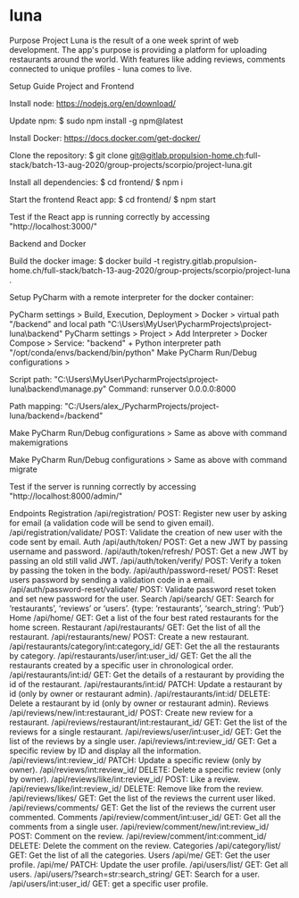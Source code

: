 # luna

Purpose
Project Luna is the result of a one week sprint of web development.
The app's purpose is providing a platform for uploading restaurants around the world.
With features like adding reviews, comments connected to unique profiles - luna comes to live.

Setup Guide
Project and Frontend

Install node: https://nodejs.org/en/download/

Update npm: $ sudo npm install -g npm@latest

Install Docker: https://docs.docker.com/get-docker/

Clone the repository: $ git clone git@gitlab.propulsion-home.ch:full-stack/batch-13-aug-2020/group-projects/scorpio/project-luna.git

Install all dependencies: $ cd frontend/ $ npm i

Start the frontend React app: $ cd frontend/ $ npm start

Test if the React app is running correctly by accessing "http://localhost:3000/"

Backend and Docker

Build the docker image: $ docker build -t registry.gitlab.propulsion-home.ch/full-stack/batch-13-aug-2020/group-projects/scorpio/project-luna .

Setup PyCharm with a remote interpreter for the docker container:


PyCharm settings > Build, Execution, Deployment > Docker > virtual path "/backend" and local path "C:\Users\MyUser\PycharmProjects\project-luna\backend"
PyCharm settings > Project > Add Interpreter > Docker Compose > Service: "backend" + Python interpreter path "/opt/conda/envs/backend/bin/python"
Make PyCharm Run/Debug configurations >

Script path: "C:\Users\MyUser\PycharmProjects\project-luna\backend\manage.py"
Command: runserver 0.0.0.0:8000

Path mapping: "C:/Users/alex_/PycharmProjects/project-luna/backend=/backend"


Make PyCharm Run/Debug configurations > Same as above with command makemigrations

Make PyCharm Run/Debug configurations > Same as above with command migrate



Test if the server is running correctly by accessing "http://localhost:8000/admin/"


Endpoints
Registration
/api/registration/ POST: Register new user by asking for email (a validation code will be send to given email).
/api/registration/validate/ POST: Validate the creation of new user with the code sent by email.
Auth
/api/auth/token/ POST: Get a new JWT by passing username and password.
/api/auth/token/refresh/ POST: Get a new JWT by passing an old still valid JWT.
/api/auth/token/verify/ POST: Verify a token by passing the token in the body.
/api/auth/password-reset/ POST: Reset users password by sending a validation code in a email.
/api/auth/password-reset/validate/ POST: Validate password reset token and set new password for the user.
Search
/api/search/ GET: Search for ‘restaurants’, ‘reviews’ or ‘users’. {type: ‘restaurants’, ‘search_string’: ‘Pub’}
Home
/api/home/ GET: Get a list of the four best rated restaurants for the home screen.
Restaurant
/api/restaurants/ GET: Get the list of all the restaurant.
/api/restaurants/new/ POST: Create a new restaurant.
/api/restaurants/category/int:category_id/ GET: Get the all the restaurants by category.
/api/restaurants/user/int:user_id/ GET: Get the all the restaurants created by a specific user in chronological order.
/api/restaurants/int:id/ GET: Get the details of a restaurant by providing the id of the restaurant.
/api/restaurants/int:id/ PATCH: Update a restaurant by id (only by owner or restaurant admin).
/api/restaurants/int:id/ DELETE: Delete a restaurant by id (only by owner or restaurant admin).
Reviews
/api/reviews/new/int:restaurant_id/ POST: Create new review for a restaurant.
/api/reviews/restaurant/int:restaurant_id/ GET: Get the list of the reviews for a single restaurant.
/api/reviews/user/int:user_id/ GET: Get the list of the reviews by a single user.
/api/reviews/int:review_id/ GET: Get a specific review by ID and display all the information.
/api/reviews/int:review_id/ PATCH: Update a specific review (only by owner).
/api/reviews/int:review_id/ DELETE: Delete a specific review (only by owner).
/api/reviews/like/int:review_id/ POST: Like a review.
/api/reviews/like/int:review_id/ DELETE: Remove like from the review.
/api/reviews/likes/ GET: Get the list of the reviews the current user liked.
/api/reviews/comments/ GET: Get the list of the reviews the current user commented.
Comments
/api/review/comment/int:user_id/ GET: Get all the comments from a single user.
/api/review/comment/new/int:review_id/ POST: Comment on the review.
/api/review/comment/int:comment_id/ DELETE: Delete the comment on the review.
Categories
/api/category/list/ GET: Get the list of all the categories.
Users
/api/me/ GET: Get the user profile.
/api/me/ PATCH: Update the user profile.
/api/users/list/ GET: Get all users.
/api/users/?search=str:search_string/ GET: Search for a user.
/api/users/int:user_id/ GET: get a specific user profile.

